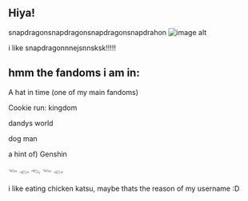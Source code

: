 ## Hiya!
snapdragonsnapdragonsnapdragonsnapdrahon
![image alt](https://static.wikia.nocookie.net/cookierunkingdom/images/0/02/Snapdragon_illustration.png/revision/latest?cb=20230617032602)

i like snapdragonnnejsnnsksk!!!!!

## hmm the fandoms i am in:

 A hat in time (one of my main fandoms)
 
 Cookie run: kingdom 
 
 dandys world 
 
 dog man
 
 a hint of) Genshin

𓆝 𓆟 𓆞 𓆝 𓆟

i like eating chicken katsu, maybe thats the reason of my username :D
